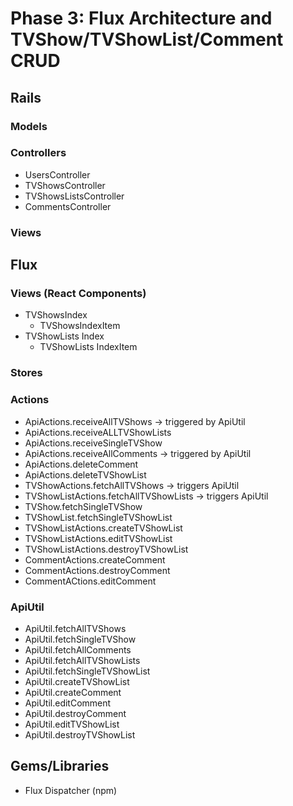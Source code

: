 # Phase 3: Flux Architecture and TVShow/TVShowList/Comment CRUD

## Rails
### Models


### Controllers
* UsersController
* TVShowsController
* TVShowsListsController
* CommentsController

### Views

## Flux
### Views (React Components)
* TVShowsIndex
  - TVShowsIndexItem
* TVShowLists Index
  - TVShowLists IndexItem



### Stores

### Actions
* ApiActions.receiveAllTVShows -> triggered by ApiUtil
* ApiActions.receiveALLTVShowLists
* ApiActions.receiveSingleTVShow
* ApiActions.receiveAllComments -> triggered by ApiUtil
* ApiActions.deleteComment
* ApiActions.deleteTVShowList
* TVShowActions.fetchAllTVShows -> triggers ApiUtil
* TVShowListActions.fetchAllTVShowLists -> triggers ApiUtil
* TVShow.fetchSingleTVShow
* TVShowList.fetchSingleTVShowList
* TVShowListActions.createTVShowList
* TVShowListActions.editTVShowList
* TVShowListActions.destroyTVShowList
* CommentActions.createComment
* CommentActions.destroyComment
* CommentACtions.editComment

### ApiUtil
* ApiUtil.fetchAllTVShows
* ApiUtil.fetchSingleTVShow
* ApiUtil.fetchAllComments
* ApiUtil.fetchAllTVShowLists
* ApiUtil.fetchSingleTVShowList
* ApiUtil.createTVShowList
* ApiUtil.createComment
* ApiUtil.editComment
* ApiUtil.destroyComment
* ApiUtil.editTVShowList
* ApiUtil.destroyTVShowList

## Gems/Libraries
* Flux Dispatcher (npm)
